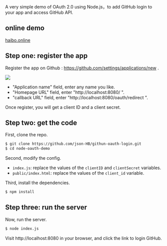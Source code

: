 A very simple demo of OAuth 2.0 using Node.js，to add GitHub login to your app and access GitHub API.

## online demo

[haibo.online](http://haibo.online:3040/)

## Step one: register the app

Register the app on Github : https://github.com/settings/applications/new .

![](https://www.wangbase.com/blogimg/asset/201904/bg2019042102.jpg)

- "Application name" field, enter any name you like.
- "Homepage URL" field, enter "http://localhost:8080/ ".
- "callback URL" field, enter "http://localhost:8080/oauth/redirect ".

Once register, you will get a client ID and a client secret.

## Step two: get the code

First, clone the repo.

```bash
$ git clone https://github.com/json-HB/githun-oauth-login.git
$ cd node-oauth-demo
```

Second, modify the config.

- `index.js`: replace the values of the `clientID` and `clientSecret` variables.
- `public/index.html`: replace the values of the `client_id` variable.

Third, install the dependencies.

```bash
$ npm install
```

## Step three: run the server

Now, run the server.

```bash
$ node index.js
```

Visit http://localhost:8080 in your browser, and click the link to login GitHub.
